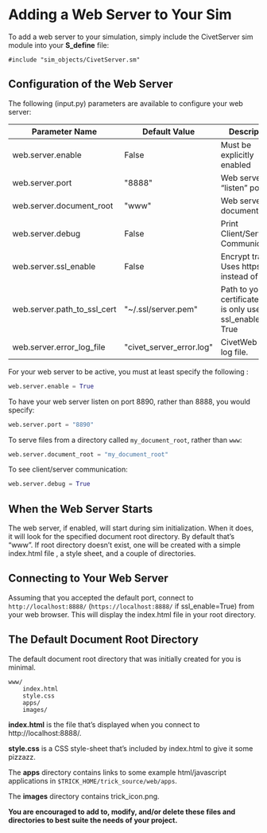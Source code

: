 # Adding a Web Server to Your Sim

To add a web server to your simulation, simply include the CivetServer sim module into your **S_define** file:

```
#include "sim_objects/CivetServer.sm"
```

## Configuration of the Web Server

The following (input.py) parameters are available to configure your web server:   

|Parameter Name             | Default Value             | Description                                                     |
|---------------------------|---------------------------|-----------------------------------------------------------------|
|web.server.enable          | False                     |Must be explicitly enabled                                       |
|web.server.port            | "8888"                    |Web servers “listen” port                                        |
|web.server.document_root   | "www"                     |Web servers document root                                        |
|web.server.debug           | False                     |Print Client/Server Communication.                               |
|web.server.ssl_enable      | False                     |Encrypt traffic. Uses https instead of http.                     |
|web.server.path_to_ssl_cert|"~/.ssl/server.pem"        |Path to your certificate.  This is only used if ssl_enable = True|
|web.server.error_log_file  | "civet_server_error.log"  |CivetWeb error log file.                                         |

For your web server to be active, you must at least specify the following :   

```python
web.server.enable = True

```

To have your web server listen on port 8890, rather than 8888, you would specify:   

```python
web.server.port = "8890"
```

To serve files from a directory called ```my_document_root```, rather than ```www```:

```python
web.server.document_root = "my_document_root"
```

To see client/server communication:

```python
web.server.debug = True
```

## When the Web Server Starts
The web server, if enabled, will start during sim initialization. When it does, it will look for the specified document root directory. By default that’s “www”. If root directory doesn’t exist, one will be created with a simple index.html file , a style sheet, and a couple of directories. 


## Connecting to Your Web Server
Assuming that you accepted the default port, connect to ```http://localhost:8888/``` (```https://localhost:8888/``` if ssl_enable=True) from your web browser. This will display the index.html file in your root directory.


## The Default Document Root Directory

The default document root directory that was initially created for you is minimal.

```
www/
    index.html
    style.css
    apps/
    images/
```

**index.html** is the file that’s displayed when you connect to http://localhost:8888/.

**style.css** is a CSS style-sheet that’s included by index.html to give it some pizzazz. 

The **apps** directory contains links to some example html/javascript applications
 in ```$TRICK_HOME/trick_source/web/apps```.

The **images** directory contains trick_icon.png.

**You are encouraged to add to, modify, and/or delete these files and directories to best suite the needs of your project.**

